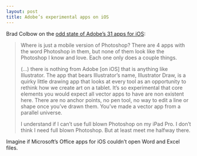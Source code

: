 ```yaml
---
layout: post
title: Adobe’s experimental apps on iOS
---
```


Brad Colbow on the [odd state of Adobe’s 31 apps for iOS](https://medium.com/@bradcolbow/dear-adobe-your-ipad-apps-are-a-mess-e350c44d2ff3#.mh8lzj8qa):

> Where is just a mobile version of Photoshop? There are 4 apps with the word Photoshop in them, but none of them look like the Photoshop I know and love. Each one only does a couple things.
>
> (...) there is nothing from Adobe [on iOS] that is anything like Illustrator. The app that bears Illustrator’s name, Illustrator Draw, is a quirky little drawing app that looks at every tool as an opportunity to rethink how we create art on a tablet. It’s so experimental that core elements you would expect all vector apps to have are non existent here. There are no anchor points, no pen tool, no way to edit a line or shape once you’ve drawn them. You’ve made a vector app from a parallel universe.
> 
> I understand if I can’t use full blown Photoshop on my iPad Pro. I don’t think I need full blown Photoshop. But at least meet me halfway there.

Imagine if Microsoft’s Office apps for iOS couldn’t open Word and Excel files.